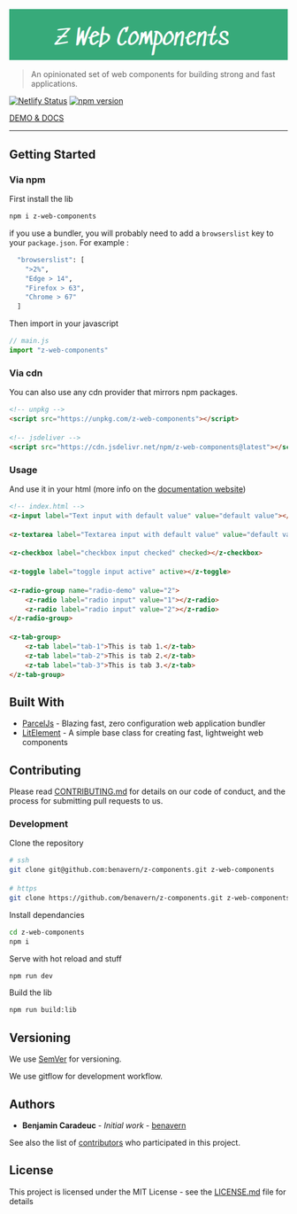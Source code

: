<div style="text-align: center;"><a href="https://z-web-components.netlify.com/"><img src="./logo.png" alt="Z Web Components" title="Z Web Components"></a></div>

> An opinionated set of web components for building strong and fast applications.

[![Netlify Status](https://api.netlify.com/api/v1/badges/e6df436a-46b8-4461-84f7-ff6c037e2634/deploy-status)](https://app.netlify.com/sites/z-web-components/deploys)
[![npm version](https://badge.fury.io/js/z-web-components.svg)](https://badge.fury.io/js/z-web-components)

[DEMO & DOCS](https://z-web-components.netlify.com/)

---

## Getting Started

### Via npm

First install the lib

```bash
npm i z-web-components
```

if you use a bundler, you will probably need to add a `browserslist` key to your `package.json`. For example :

```bash
  "browserslist": [
    ">2%",
    "Edge > 14",
    "Firefox > 63",
    "Chrome > 67"
  ]
```

Then import in your javascript

```js
// main.js
import "z-web-components"
```

### Via cdn

You can also use any cdn provider that mirrors npm packages.

```html
<!-- unpkg -->
<script src="https://unpkg.com/z-web-components"></script>

<!-- jsdeliver -->
<script src="https://cdn.jsdelivr.net/npm/z-web-components@latest"></script>
```

### Usage

And use it in your html (more info on the [documentation website](https://z-web-components.netlify.com/))

```html
<!-- index.html -->
<z-input label="Text input with default value" value="default value"></z-input>

<z-textarea label="Textarea input with default value" value="default value"></z-textarea>

<z-checkbox label="checkbox input checked" checked></z-checkbox>

<z-toggle label="toggle input active" active></z-toggle>

<z-radio-group name="radio-demo" value="2">
    <z-radio label="radio input" value="1"></z-radio>
    <z-radio label="radio input" value="2"></z-radio>
</z-radio-group>

<z-tab-group>
    <z-tab label="tab-1">This is tab 1.</z-tab>
    <z-tab label="tab-2">This is tab 2.</z-tab>
    <z-tab label="tab-3">This is tab 3.</z-tab>
</z-tab-group>
```

## Built With

* [ParcelJs](https://parceljs.org/) - Blazing fast, zero configuration web application bundler
* [LitElement](https://lit-element.polymer-project.org/) - A simple base class for creating fast, lightweight web components

## Contributing

Please read [CONTRIBUTING.md](CONTRIBUTING.md) for details on our code of conduct, and the process for submitting pull requests to us.

### Development

Clone the repository

```bash
# ssh
git clone git@github.com:benavern/z-components.git z-web-components

# https
git clone https://github.com/benavern/z-components.git z-web-components
```

Install dependancies

```bash
cd z-web-components
npm i
```

Serve with hot reload and stuff

```bash
npm run dev
```

Build the lib

```bash
npm run build:lib
```

## Versioning

We use [SemVer](http://semver.org/) for versioning.

We use gitflow for development workflow.

## Authors

* **Benjamin Caradeuc** - *Initial work* - [benavern](https://github.com/benavern)

See also the list of [contributors](https://github.com/benavern/z-components/contributors) who participated in this project.

## License

This project is licensed under the MIT License - see the [LICENSE.md](LICENSE.md) file for details
